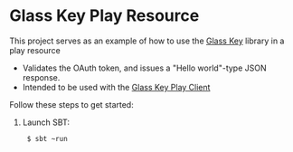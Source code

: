 Glass Key Play Resource
=======================

This project serves as an example of how to use the [Glass Key](https://github.com/MonsantoCo/glass-key) library in a play resource

- Validates the OAuth token, and issues a "Hello world"-type JSON response.
- Intended to be used with the [Glass Key Play Client](../glass-key-play-client)

Follow these steps to get started:

1. Launch SBT:

        $ sbt ~run